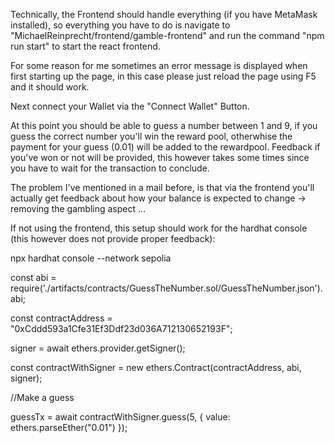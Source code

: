 Technically, the Frontend should handle everything (if you have MetaMask installed), so everything you have to do is navigate to "MichaelReinprecht/frontend/gamble-frontend" and run the command "npm run start" to start the react frontend.

For some reason for me sometimes an error message is displayed when first starting up the page, in this case please just reload the page using F5 and it should work.

Next connect your Wallet via the "Connect Wallet" Button.

At this point you should be able to guess a number between 1 and 9, if you guess the correct number you'll win the reward pool, otherwhise the payment for your guess (0.01) will be added to the rewardpool. Feedback if you've won or not will be provided, this however takes some times since you have to wait for the transaction to conclude.

The problem I've mentioned in a mail before, is that via the frontend you'll actually get feedback about how your balance is expected to change -> removing the gambling aspect ... 


If not using the frontend, this setup should work for the hardhat console (this however does not provide proper feedback): 

npx hardhat console --network sepolia

const abi = require('./artifacts/contracts/GuessTheNumber.sol/GuessTheNumber.json').abi; 

const contractAddress = "0xCddd593a1Cfe31Ef3Ddf23d036A712130652193F";

signer = await ethers.provider.getSigner();

const contractWithSigner = new ethers.Contract(contractAddress, abi, signer);


//Make a guess

guessTx = await contractWithSigner.guess(5, { value: ethers.parseEther("0.01") });
